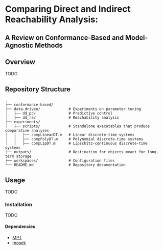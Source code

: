 # Comparing Direct and Indirect Reachability Analysis:
## A Review on Conformance-Based and Model-Agnostic Methods
## Overview
TODO
## Repository Structure

```plaintext
.
├── conformance-based/
├── data-driven/             # Experiments on parameter tuning
│   ├── dd_pc/               # Predictive control
│   ├── dd_ra/               # Reachability analysis
├── experiments/
│   ├── scripts/             # Standalone executables that produce comparative analyses
│   │   ├── compLinearDT.m   # Linear discrete-time systems
│   │   ├── compPolyDT.m     # Polynomial discrete-time systems
│   │   ├── compLipDT.m      # Lipschitz-continuous discrete-time systems
├── outputs/                 # Destination for objects meant for long-term storage
├── workspaces/              # Configuration files
└── README.md                # Repository documentation

```
## Usage
TODO
### Installation
TODO
#### Dependencies
* [MPT](https://www.mpt3.org)
* [mosek](https://www.mosek.com/products/academic-licenses/)
